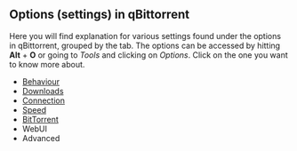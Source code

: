 ## Options (settings) in qBittorrent 
Here you will find explanation for various settings found under the options in qBittorrent, grouped by the tab. The options can be accessed by hitting **Alt** + **O** or going to _Tools_ and clicking on _Options_. Click on the one you want to know more about.

* [Behaviour](qBittorrent-Options/behaviour)
* [Downloads](wiki/qBittorrent-Options/Downloads)
* [Connection](wiki/qBittorrent-Options/Connection)
* [Speed](wiki/qBittorrent-Options/Speed)
* [BitTorrent](wiki/qBittorrent-Options/BitTorrent)
* WebUI
* Advanced
